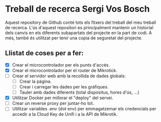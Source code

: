 # Treball de recerca Sergi Vos Bosch
Aquest repository de Github conté tots els fitxers del treball del meu treball de recerca. L'ús d'aquest repositori es principalment mantenir un historial dels canvis en els diferents subapartats del projecte en la part de codi. A més, també és utilitzat per tenir una copia de seguretat del projecte.

## Llistat de coses per a fer:
 - [x] Crear el microcontrolador per els punts d'accés.
 - [x] Crear el microcontrolador per el router de Mikrotick.
 - [ ] Crear el servidor web amb la recollida de dades globals:
 	- [ ] Crear la pàgina.
 	- [ ] Crear i carregar les dades per les gràfiques.
 	- [ ] Tauler amb dades diferents (total dispositus, hores d'ús, ...)
 - [x] Utilitzar Docker per millorar el "deploy" del servei.
 - [ ] Crear un reverse proxy per juntar-ho tot.
 - [ ] Utilitzar variables .env (dot env) per emmagatzemar els credencials per accedir a la Cloud Key de Unifi i a la API de Mikrotik.
